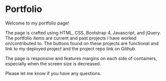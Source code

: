 # Portfolio
<!-- Adding comments for portfolio -->

Welcome to my portfolio page! 

The page is crafted using HTML, CSS, Bootstrap 4, Javascript, and jQuery. The portfolio items are current and past projects I have worked on/contributed to. The buttons found on these projects are functional and link to my deployed project and the project repo link on Github. 

The page is responsive and features margins on each side of containers, especially when the screen size is decreased. 

Please let me know if you have any questions. 
